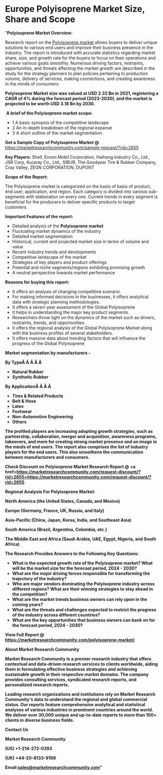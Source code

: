 # Europe Polyisoprene Market Size, Share and Scope
"<strong>Polyisoprene Market Overview:</strong>

Research report on the <a href=https://marketresearchcommunity.com/polyisoprene-market/>Polyisoprene market</a> allows buyers to deliver unique solutions to various end users and improve their business presence in the industry. The report is introduced with accurate statistics regarding market share, size, and growth rate for the buyers to focus on their operations and achieve various goals smoothly. Numerous driving factors, restraints, opportunities, and threats affecting the market growth are described in the study for the strategy planners to plan policies pertaining to production volume, delivery of services, making connections, and creating awareness in the minds of consumers.

<strong>Polyisoprene Market size was valued at USD 2.32 Bn in 2021, registering a CAGR of 4% during the forecast period (2023-2030), and the market is projected to be worth USD 3.18 Bn by 2030.</strong>

 <Strong>A brief of the Polyisoprene market scope:</Strong>
<ul>
 <li>1  A basic synopsis of the competitive landscape</li>
 <li>2  An in-depth breakdown of the regional expanse</li>
 <li>3  A short outline of the market segmentation</li>
</ul>
<strong>Get a Sample Copy of Polyisoprene Market @ </b></strong><a href=https://marketresearchcommunity.com/sample-request/?rid=2655><u>https://marketresearchcommunity.com/sample-request/?rid=2655</u></a>

<strong>Key Players:</strong> 
Shell, Exxon Mobil Corporation, Haihang Industry Co., Ltd., JSR Corp, Kuraray Co., Ltd., SIBUR, The Goodyear Tire &amp; Rubber Company, Cray Valley, ZEON CORPORATION, DUPONT

<strong>Scope of the Report:</strong>

The Polyisoprene market is categorized on the basis of basis of product, end user, application, and region. Each category is divided into various sub-segments with elaboration on every one. Current trends in every segment is beneficial for the producers to deliver specific products to target customers.

<strong><b>Important Features of the report:</b></strong>
<ul>
  <li>Detailed analysis of the <strong><b>Polyisoprene </b></strong><strong><b>market</b></strong></li>
  <li>Fluctuating market dynamics of the industry</li>
  <li>Detailed market segmentation</li>
  <li>Historical, current and projected market size in terms of volume and value</li>
  <li>Recent industry trends and developments</li>
  <li>Competitive landscape of the market</li>
  <li>Strategies of key players and product offerings</li>
  <li>Potential and niche segments/regions exhibiting promising growth</li>
  <li>A neutral perspective towards market performance</li>
</ul>
<strong><b>Reasons for buying this report:</b></strong>
<ul>
  <li>It offers an analysis of changing competitive scenario.</li>
  <li>For making informed decisions in the businesses, it offers analytical data with strategic planning methodologies.</li>
  <li>It offers a seven-year assessment of the Global Polyisoprene</li>
  <li>It helps in understanding the major key product segments.</li>
  <li>Researchers throw light on the dynamics of the market such as drivers, restraints, trends, and opportunities.</li>
  <li>It offers the regional analysis of the Global Polyisoprene Market along with the business profiles of several stakeholders.</li>
  <li>It offers massive data about trending factors that will influence the progress of the Global Polyisoprene</li>
</ul>

<strong>Market segmentation by manufacturers -</strong>


<strong><strong>By TypeÂ Â Â Â Â  </strong></h4>
<ul>
 	<li>Natural Rubber</li>
 	<li>Synthetic Rubber</li>
</ul>
<strong><strong>By ApplicationÂ Â Â Â  </strong></h4>
<ul>
 	<li>Tires &amp; Related Products</li>
 	<li>Belt &amp; Hose</li>
 	<li>Latex</li>
 	<li>Footwear</li>
 	<li>Non-Automotive Engineering</li>
 	<li>Others</li>
</ul>

The profiled players are increasing adopting growth strategies, such as partnership, collaboration, merger and acquisition, awareness programs, takeovers, and more for creating strong market presence and an image in the minds of end users. The report also comprises the list of industry players for the end users. This also smoothens the communication between manufacturers and consumers.

<strong><b>Check Discount on Polyisoprene Market Research Report @ </b></strong><a href=https://marketresearchcommunity.com/request-discount/?rid=2655><u>https://marketresearchcommunity.com/request-discount/?rid=2655</u></a>

<strong>Regional Analysis For Polyisoprene Market:</strong>

<strong>North America</strong> (the United States, Canada, and Mexico)

<strong>Europe</strong> (Germany, France, UK, Russia, and Italy)

<strong>Asia-Pacific</strong> (China, Japan, Korea, India, and Southeast Asia)

<strong>South America</strong> (Brazil, Argentina, Colombia, etc.)

<strong>The Middle East and Africa</strong> (Saudi Arabia, UAE, Egypt, Nigeria, and South Africa)

<strong>The Research Provides Answers to the Following Key Questions:</strong>
<ul>
 	<li>What is the expected growth rate of the Polyisoprene market? What will be the market size for the forecast period, 2024 - 2030?</li>
 	<li>What are the major driving forces responsible for transforming the trajectory of the industry?</li>
 	<li>Who are major vendors dominating the Polyisoprene industry across different regions? What are their winning strategies to stay ahead in the competition?</li>
 	<li>What are the market trends business owners can rely upon in the coming years?</li>
 	<li>What are the threats and challenges expected to restrict the progress of the industry across different countries?</li>
 	<li>What are the key opportunities that business owners can bank on for the forecast period, 2024 - 2030?</li>
</ul>

<strong>View Full Report @</strong> <a href=https://marketresearchcommunity.com/polyisoprene-market/>https://marketresearchcommunity.com/polyisoprene-market/</a>

<strong>About Market Research Community</strong>

Market Research Community is a premier research industry that offers contextual and data-driven research services to clients worldwide, aiding them in formulating effective business strategies and achieving sustainable growth in their respective market domains. The company provides consulting services, syndicated research reports, and personalized research reports.

Leading research organizations and institutions rely on Market Research Community's data to understand the regional and global commercial status. Our reports feature comprehensive analytical and statistical analyses of various industries in prominent countries around the world. We deliver over 30,000 unique and up-to-date reports to more than 100+ clients in diverse business fields.

<strong>Contact Us</strong>

<strong>Market Research Community</strong>

(US) +1-214-272-0393

(UK) +44-20-8133-9198

<strong>Email:</strong>sales@marketresearchcommunity.com"
